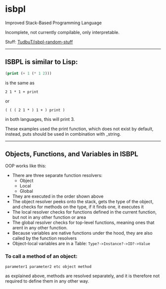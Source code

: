 # isbpl
Improved Stack-Based Programming Language

Incomplete, not currently compilable, only interpretable.

Stuff: [TudbuT/isbpl-random-stuff](https://github.com/TudbuT/isbpl-random-stuff)

---

## ISBPL is similar to Lisp:

```lisp
(print (+ 1 (* 1 2)))
```
is the same as
```isbpl
2 1 * 1 + print
```
or
```isbpl
( ( ( 2 1 * ) 1 + ) print )
```
in both languages, this will print 3.

These examples used the print function, which does not exist by default, instead, puts should be used in combination with \_string.

---

## Objects, Functions, and Variables in ISBPL
OOP works like this:

- There are three separate function resolvers:
  - Object
  - Local
  - Global
- They are executed in the order shown above
- The object resolver peeks onto the stack, gets the type of the object, and checks for methods on the type, if it finds one, it executes it
- The local resolver checks for functions defined in the current function, but not in any other function or area
- The global resolver checks for top-level functions, meaning ones that arent in any other function.
- Because variables are native functions under the hood, they are also called by the function resolvers
- Object-local variables are in a Table: `Type?->Instance?->ID?->Value`

### To call a method of an object:

```isbpl
parameter1 parameter2 etc object method
```
as explained above, methods are resolved separately, and it is therefore not required to define them in any other way.
